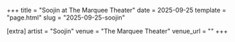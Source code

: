 +++
title = "Soojin at The Marquee Theater"
date = 2025-09-25
template = "page.html"
slug = "2025-09-25-soojin"

[extra]
artist = "Soojin"
venue = "The Marquee Theater"
venue_url = ""
+++
